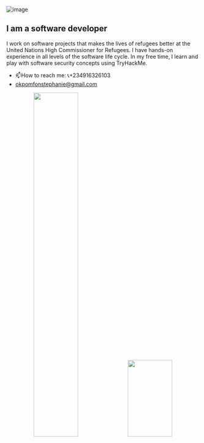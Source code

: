 ![image](https://drive.google.com/uc?id=1aYZ5L-WJFrok2BkOLrnnEvs05aJqt_pH)

## I am a software developer
I work on software projects that makes the lives of refugees better at the United Nations High Commissioner for Refugees. I have hands-on experience in all levels of the software life cycle. In my free time, I learn and play with software security concepts using TryHackMe.
- 📫How to reach me:  📞+234916326103
- [okpomfonstephanie@gmail.com](okpomfonstephanie@gmail.com)
<p align="center">
<img width="48%" 
   src="https://github-readme-stats.vercel.app/api?username=stephaniemfon&show_icons=true&theme=dracula&include_all_commits=true" 
/>

<img width="48%" height="200em" src="https://github-readme-stats.vercel.app/api/top-langs/?username=stephaniemfon&layout=donut&theme=dracula"/>
</p>
<!--
**StephanieMfon/StephanieMfon** is a ✨ _special_ ✨ repository because its `README.md` (this file) appears on your GitHub profile.

Here are some ideas to get you started:

- 🔭 I’m currently working on ...
- 🌱 I’m currently learning ...
- 👯 I’m looking to collaborate on ...
- 🤔 I’m looking for help with ...
- 💬 Ask me about ...
- 📫 How to reach me: ...
- 😄 Pronouns: ...
- ⚡ Fun fact: ...
-->
